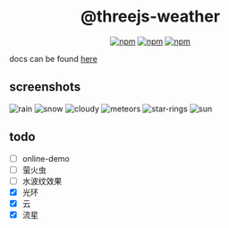 
<div align="center">

<h1>@threejs-weather</h1>

[![npm](https://img.shields.io/npm/v/threejs-weather.svg?style=flat-square)](https://www.npmjs.org/package/threejs-weather) [![npm](https://img.shields.io/npm/dm/threejs-weather.svg?style=flat-square)](https://www.npmjs.org/package/threejs-weather) [![npm](https://img.shields.io/npm/l/threejs-weather.svg?style=flat-square)](https://www.npmjs.org/package/threejs-weather)

</div>


docs can be found [here](/docs/README.md) 

## screenshots

![rain](https://user-images.githubusercontent.com/6839576/83318117-40741480-a264-11ea-9f28-e4e4b55326dd.gif)
![snow](https://user-images.githubusercontent.com/6839576/82968936-f7705600-a000-11ea-89ba-b33ed5d7bc77.gif)
![cloudy](https://user-images.githubusercontent.com/6839576/83318092-191d4780-a264-11ea-9095-29d5ff180247.gif)
![meteors](https://user-images.githubusercontent.com/6839576/82881928-ed077b00-9f72-11ea-80c8-788bdbe7d38c.gif)
![star-rings](https://user-images.githubusercontent.com/6839576/82881937-f0026b80-9f72-11ea-9cf2-fe2dd3f06937.gif)
![sun](https://user-images.githubusercontent.com/6839576/82881946-f2fd5c00-9f72-11ea-8083-69b4dabd71d5.gif)

## todo

- [ ] online-demo
- [ ] 萤火虫
- [ ] 水波纹效果
- [x] 光环
- [x] 云
- [x] 流星
